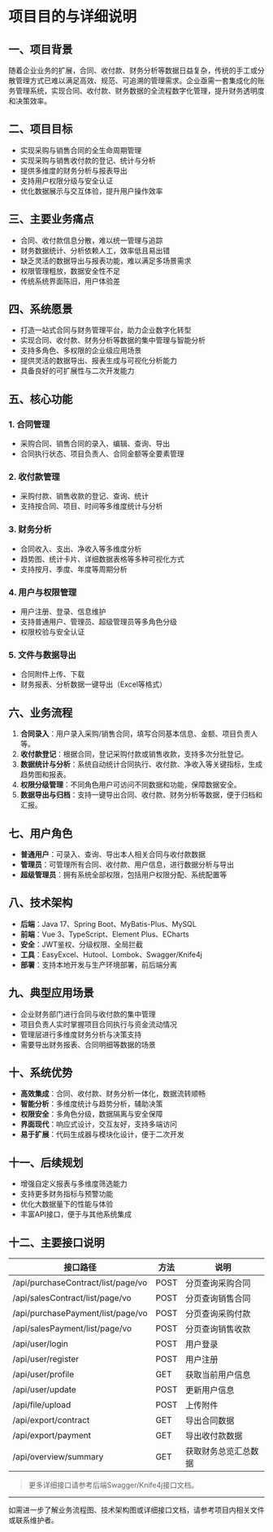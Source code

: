 # 项目目的与详细说明

## 一、项目背景

随着企业业务的扩展，合同、收付款、财务分析等数据日益复杂，传统的手工或分散管理方式已难以满足高效、规范、可追溯的管理需求。企业亟需一套集成化的账务管理系统，实现合同、收付款、财务数据的全流程数字化管理，提升财务透明度和决策效率。

## 二、项目目标

- 实现采购与销售合同的全生命周期管理
- 实现采购与销售收付款的登记、统计与分析
- 提供多维度的财务分析与报表导出
- 支持用户权限分级与安全认证
- 优化数据展示与交互体验，提升用户操作效率

## 三、主要业务痛点

- 合同、收付款信息分散，难以统一管理与追踪
- 财务数据统计、分析依赖人工，效率低且易出错
- 缺乏灵活的数据导出与报表功能，难以满足多场景需求
- 权限管理粗放，数据安全性不足
- 传统系统界面陈旧，用户体验差

## 四、系统愿景

- 打造一站式合同与财务管理平台，助力企业数字化转型
- 实现合同、收付款、财务分析等数据的集中管理与智能分析
- 支持多角色、多权限的企业级应用场景
- 提供灵活的数据导出、报表生成与可视化分析能力
- 具备良好的可扩展性与二次开发能力

## 五、核心功能

### 1. 合同管理
- 采购合同、销售合同的录入、编辑、查询、导出
- 合同执行状态、项目负责人、合同金额等全要素管理

### 2. 收付款管理
- 采购付款、销售收款的登记、查询、统计
- 支持按合同、项目、时间等多维度统计与分析

### 3. 财务分析
- 合同收入、支出、净收入等多维度分析
- 趋势图、统计卡片、详细数据表格等多种可视化方式
- 支持按月、季度、年度等周期分析

### 4. 用户与权限管理
- 用户注册、登录、信息维护
- 支持普通用户、管理员、超级管理员等多角色分级
- 权限校验与安全认证

### 5. 文件与数据导出
- 合同附件上传、下载
- 财务报表、分析数据一键导出（Excel等格式）

## 六、业务流程

1. **合同录入**：用户录入采购/销售合同，填写合同基本信息、金额、项目负责人等。
2. **收付款登记**：根据合同，登记采购付款或销售收款，支持多次分批登记。
3. **数据统计与分析**：系统自动统计合同执行、收付款、净收入等关键指标，生成趋势图和报表。
4. **权限分级管理**：不同角色用户可访问不同数据和功能，保障数据安全。
5. **数据导出与归档**：支持一键导出合同、收付款、财务分析等数据，便于归档和汇报。

## 七、用户角色

- **普通用户**：可录入、查询、导出本人相关合同与收付款数据
- **管理员**：可管理所有合同、收付款、用户信息，进行数据分析与导出
- **超级管理员**：拥有系统全部权限，包括用户权限分配、系统配置等

## 八、技术架构

- **后端**：Java 17、Spring Boot、MyBatis-Plus、MySQL
- **前端**：Vue 3、TypeScript、Element Plus、ECharts
- **安全**：JWT鉴权、分级权限、全局拦截
- **工具**：EasyExcel、Hutool、Lombok、Swagger/Knife4j
- **部署**：支持本地开发与生产环境部署，前后端分离

## 九、典型应用场景

- 企业财务部门进行合同与收付款的集中管理
- 项目负责人实时掌握项目合同执行与资金流动情况
- 管理层进行多维度财务分析与决策支持
- 需要导出财务报表、合同明细等数据的场景

## 十、系统优势

- **高效集成**：合同、收付款、财务分析一体化，数据流转顺畅
- **智能分析**：多维度统计与趋势分析，辅助决策
- **权限安全**：多角色分级，数据隔离与安全保障
- **界面现代**：响应式设计，交互友好，支持多端访问
- **易于扩展**：代码生成器与模块化设计，便于二次开发

## 十一、后续规划

- 增强自定义报表与多维度筛选能力
- 支持更多财务指标与预警功能
- 优化大数据量下的性能与体验
- 丰富API接口，便于与其他系统集成

## 十二、主要接口说明

| 接口路径 | 方法 | 说明 |
|----------|------|------|
| /api/purchaseContract/list/page/vo | POST | 分页查询采购合同 |
| /api/salesContract/list/page/vo | POST | 分页查询销售合同 |
| /api/purchasePayment/list/page/vo | POST | 分页查询采购付款 |
| /api/salesPayment/list/page/vo | POST | 分页查询销售收款 |
| /api/user/login | POST | 用户登录 |
| /api/user/register | POST | 用户注册 |
| /api/user/profile | GET | 获取当前用户信息 |
| /api/user/update | POST | 更新用户信息 |
| /api/file/upload | POST | 上传附件 |
| /api/export/contract | GET | 导出合同数据 |
| /api/export/payment | GET | 导出收付款数据 |
| /api/overview/summary | GET | 获取财务总览汇总数据 |

> 更多详细接口请参考后端Swagger/Knife4j接口文档。

---

如需进一步了解业务流程图、技术架构图或详细接口文档，请参考项目内相关文件或联系维护者。 
